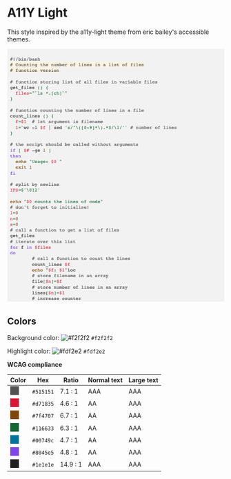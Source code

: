 # A11Y Light

This style inspired by the a11y-light theme from eric bailey's accessible themes.

![Screenshot of the a11y-light theme in a bash script](./images/a11y-light.png)

## Colors

Background color: ![#f2f2f2](https://via.placeholder.com/20/f2f2f2/f2f2f2.png) `#f2f2f2`

Highlight color: ![#fdf2e2](https://via.placeholder.com/20/fdf2e2/fdf2e2.png) `#fdf2e2`

**WCAG compliance**

| Color                                             | Hex       | Ratio    | Normal text | Large text |
| ------------------------------------------------- | --------- | -------- | ----------- | ---------- |
| ![#515151](../../a11y_pygments/assets/515151.png) | `#515151` | 7.1 : 1  | AAA         | AAA        |
| ![#d71835](../../a11y_pygments/assets/d71835.png) | `#d71835` | 4.6 : 1  | AA          | AAA        |
| ![#7f4707](../../a11y_pygments/assets/7f4707.png) | `#7f4707` | 6.7 : 1  | AA          | AAA        |
| ![#116633](../../a11y_pygments/assets/116633.png) | `#116633` | 6.3 : 1  | AA          | AAA        |
| ![#00749c](../../a11y_pygments/assets/00749c.png) | `#00749c` | 4.7 : 1  | AA          | AAA        |
| ![#8045e5](../../a11y_pygments/assets/8045e5.png) | `#8045e5` | 4.8 : 1  | AA          | AAA        |
| ![#1e1e1e](../../a11y_pygments/assets/1e1e1e.png) | `#1e1e1e` | 14.9 : 1 | AAA         | AAA        |
